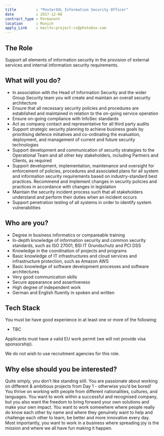 ```yaml
---
title         : "PosterXXL Information Security Officer"
date          : 2017-12-06
contract_type : Permanent
location      : Munich
apply_Link    : mailto:project-cx@photobox.com
---
```


## The Role

Support all elements of information security in the provision of external services and internal information security requirements.

## What will you do?

- In association with the Head of Information Security and the wider Group Security team you will create and maintain an overall security architecture
- Ensure that all necessary security policies and procedures are established and maintained in relation to the on-going service operation
- Ensure on-going compliance with InfoSec standards
- Act as company contact and representative for all third party audits
- Support strategic security planning to achieve business goals by prioritising defence initiatives and co-ordinating the evaluation, deployment, and management of current and future security technologies
- Support development and communication of security strategies to the Operational Team and all other key stakeholders, including Partners and Clients, as required
- Support development, implementation, maintenance and oversight for enforcement of policies, procedures and associated plans for all system and information security requirements based on industry-standard best practices. Recommend and implement changes in security policies and practices in accordance with changes in legislation
- Maintain the security incident process such that all stakeholders understand and perform their duties when an incident occurs
- Support penetration testing of all systems in order to identify system vulnerabilities

## Who are you?

- Degree in business informatics or compareable training
- In-depth knowledge of information security and common security standards, such as ISO 27001, BSI IT Grundschutz and PCI DSS
- Knowledge in the coordination of projects and programs
- Basic knowledge of IT infrastructures and cloud services and infrastructure protection, such as Amazon AWS
- Basic knowledge of software development processes and software architectures
- Very good communication skills
- Secure appearance and assertiveness
- High degree of independent work
- German and English fluently in spoken and written

## Tech Stack

You must be have good experience in at least one or more of the following:

- TBC

Applicants must have a valid EU work permit (we will not provide visa sponsorship).

We do not wish to use recruitment agencies for this role.

## Why else should you be interested?

Quite simply, you don’t like standing still. You are passionate about working on different & ambitious projects from Day 1 - otherwise you’d be bored! You thrive on working with people from different nationalities, cultures, and languages. You want to work within a successful and recognised company, but you also want the freedom to bring forward your own solutions and make your own impact. You want to work somewhere where people really do know each other by name and where they genuinely want to help and challenge each other to learn, be better and more innovative every day. Most importantly, you want to work in a business where spreading joy is the mission and where we all have fun making it happen.